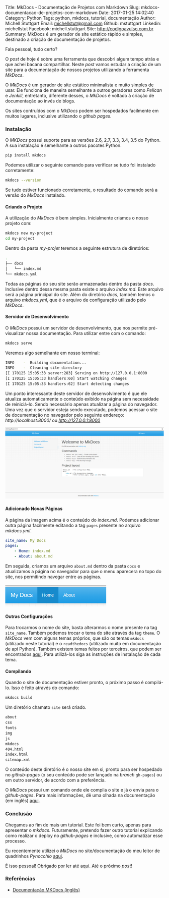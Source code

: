 Title: MkDocs - Documentação de Projetos com Markdown
Slug: mkdocs-documentacao-de-projetos-com-markdown
Date: 2017-01-25 14:02:40
Category: Python
Tags: python, mkdocs, tutorial, documentação
Author: Michell Stuttgart
Email: michellstut@gmail.com
Github: mstuttgart
Linkedin: michellstut
Facebook: michell.stuttgart
Site: http://codigoavulso.com.br
Summary: MkDocs é um gerador de site estático rápido e simples, destinado a criação de documentação de projetos.

Fala pessoal, tudo certo?

O *post* de hoje é sobre uma ferramenta que descobri algum tempo atrás e que achei bacana compartilhar. Neste *post* vamos estudar a criação de um site para a documentação de nossos projetos utilizando a ferramenta *MkDocs*.

O *MkDocs* é um gerador de site estático minimalista e muito simples de usar. Ele funciona de maneira semelhante a outros geradores como *Pelican* e *Jenkill*, entretanto, diferente desses, o *MkDocs* é voltado à criação de documentação ao invés de blogs.

Os sites contruídos com o *MkDocs* podem ser hospedados facilmente em muitos lugares, inclusive utilizando o *github pages*.

### Instalação

O *MKDocs* possui suporte para as versões 2.6, 2.7, 3.3, 3.4, 3.5 do Python. A sua instalação é semelhante a outros pacotes Python.

```bash
pip install mkdocs
```
Podemos utilizar o seguinte comando para verificar se tudo foi instalado corretamente:

```bash
mkdocs --version
```
Se tudo estiver funcionado corretamente, o resultado do comando será a versão do *MkDocs* instalado.

#### Criando o Projeto

A utilização do *MkDocs* é bem simples. Inicialmente criamos o nosso projeto com:

```bash
mkdocs new my-project
cd my-project
```
Dentro da pasta *my-projet* teremos a seguinte estrutura de diretórios:

```bash
.
├── docs
│   └── index.md
└── mkdocs.yml
```
Todas as páginas do seu site serão armazenadas dentro da pasta *docs*. Inclusive dentro dessa mesma pasta existe o arquivo *index.md*. Este arquivo será a página principal do site. Além do diretório *docs*, também temos o arquivo *mkdocs.yml*, que é o arquivo de configuração utilizado pelo *MkDocs*.

#### Servidor de Desenvolvimento

O *MkDocs* possui um servidor de desenvolvimento, que nos permite pré-visualizar nossa documentação. Para utilizar entre com o comando:

```bash
mkdocs serve
```
Veremos algo semelhante em nosso terminal:
```bash
INFO    -  Building documentation...
INFO    -  Cleaning site directory
[I 170125 15:05:33 server:283] Serving on http://127.0.0.1:8000
[I 170125 15:05:33 handlers:60] Start watching changes
[I 170125 15:05:33 handlers:62] Start detecting changes
```
Um ponto interessante deste servidor de desenvolvimento é que ele atualiza automaticamente o conteúdo exibido na página sem necessidade de reiniciá-lo. Sendo necessário apenas atualizar a página do navegador.
Uma vez que o servidor esteja sendo executado, podemos acessar o site de documentação no navegador pelo seguinte endereço: *http://localhost:8000/* ou *http://127.0.0.1:8000*

![](images/mstuttgart/snapshot_46.png)

#### Adicionado Novas Páginas

A página da imagem acima é o conteúdo do *index.md*. Podemos adicionar outra página facilmente editando a tag `pages` presente no arquivo *mkdocs.yml*.
```yml
site_name: My Docs
pages:
    - Home: index.md
    - About: about.md
```
Em seguida, criamos um arquivo `about.md` dentro da pasta `docs` e atualizamos a página no navegador para que o menu aparecera no topo do site, nos permitindo navegar entre as páginas.

![](images/mstuttgart/snapshot_47.png)

#### Outras Configurações 
Para trocarmos o nome do site, basta alterarmos o nome presente na tag `site_name`. Também podemos trocar o tema do site através da tag `theme`. O *MkDocs* vem com alguns temas próprios, que são os temas `mkdocs` (utilizado neste tutorial) e o `readthedocs` (utilizado muito em documentação de api Python). Também existem temas feitos por terceiros, que podem ser encontrados [aqui](https://github.com/mkdocs/mkdocs/wiki/MkDocs-Themes). Para utilizá-los siga as instruções de instalação de cada tema.

#### Compilando

Quando o site de documentação estiver pronto, o próximo passo é compilá-lo. Isso é feito através do comando:

```bash
mkdocs build
```
Um diretório chamato `site` será criado.

```bash
about
css
fonts
img
js
mkdocs
404.html
index.html
sitemap.xml
```

O conteúdo deste diretório é o nosso site em si, pronto para ser hospedado no *github-pages* (o seu conteúdo pode ser lançado na *branch* `gh-pages`) ou em outro servidor, de acordo com a preferência.

O *MkDocs* possui um comando onde ele compila o site e já o envia para o *github-pages*. Para mais informações, dê uma olhada na documentação (em inglês) [aqui](http://www.mkdocs.org/user-guide/deploying-your-docs/).

### Conclusão

Chegamos ao fim de mais um tutorial. Este foi bem curto, apenas para apresentar o *mkdocs*. Futuramente, pretendo fazer outro tutorial explicando como realizar o deploy no *github-pages* e inclusive, como automatizar esse processo.

Eu recentemente utilizei o *MkDocs* no site/documentação do meu leitor de quadrinhos *Pynocchio* [aqui](https://pynocchio.github.io/).

É isso pessoal! Obrigado por ler até aqui. Até o próximo *post*!

### Referências

* [Documentação MKDocs (inglês)](http://www.mkdocs.org/)
